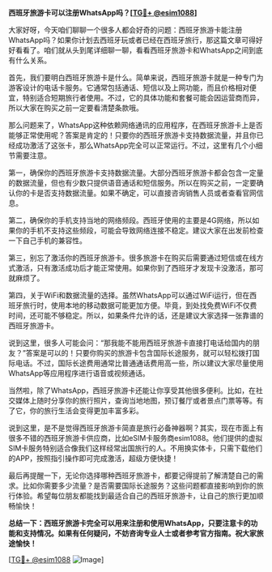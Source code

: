 **西班牙旅游卡可以注册WhatsApp吗？[[TG💪+ @esim1088](https://t.me/s/esim1088)]**

大家好呀，今天咱们聊聊一个很多人都会好奇的问题：西班牙旅游卡能注册WhatsApp吗？如果你计划去西班牙玩或者已经在西班牙旅行，那这篇文章可得好好看看了。咱们就从头到尾详细聊一聊，看看西班牙旅游卡和WhatsApp之间到底有什么关系。

首先，我们要明白西班牙旅游卡是什么。简单来说，西班牙旅游卡就是一种专门为游客设计的电话卡服务。它通常包括通话、短信以及上网功能，而且价格相对便宜，特别适合短期旅行者使用。不过，它的具体功能和套餐可能会因运营商而异，所以大家在购买之前一定要看清楚条款哦。

那么问题来了，WhatsApp这种依赖网络通讯的应用程序，在西班牙旅游卡上是否能够正常使用呢？答案是肯定的！只要你的西班牙旅游卡支持数据流量，并且你已经成功激活了这张卡，那么WhatsApp完全可以正常运行。不过，这里有几个小细节需要注意。

第一，确保你的西班牙旅游卡支持数据流量。大部分西班牙旅游卡都会包含一定量的数据流量，但也有少数只提供语音通话和短信服务。所以在购买之前，一定要确认你的卡是否支持数据流量。如果不确定，可以直接咨询销售人员或者查看官网信息。

第二，确保你的手机支持当地的网络频段。西班牙使用的主要是4G网络，所以如果你的手机不支持这些频段，可能会导致网络连接不稳定。建议大家在出发前检查一下自己手机的兼容性。

第三，别忘了激活你的西班牙旅游卡。很多旅游卡在购买后需要通过短信或在线方式激活，只有激活成功后才能正常使用。如果你到了西班牙才发现卡没激活，那可就麻烦了。

第四，关于WiFi和数据流量的选择。虽然WhatsApp可以通过WiFi运行，但在西班牙旅行时，使用本地的移动数据可能更加方便。毕竟，到处找免费WiFi不仅费时间，还可能不够稳定。所以，如果条件允许的话，还是建议大家选择一张靠谱的西班牙旅游卡。

说到这里，很多人可能会问：“那我能不能用西班牙旅游卡直接打电话给国内的朋友？”答案是可以的！只要你购买的旅游卡包含国际长途服务，就可以轻松拨打国际电话。不过，国际长途费用通常比普通通话费用高一些，所以建议大家尽量使用WhatsApp等应用程序进行语音或视频通话。

当然啦，除了WhatsApp，西班牙旅游卡还能让你享受其他很多便利。比如，在社交媒体上随时分享你的旅行照片，查询当地地图，预订餐厅或者景点门票等等。有了它，你的旅行生活会变得更加丰富多彩。

说到这里，是不是觉得西班牙旅游卡简直是旅行必备神器啊？其实，现在市面上有很多不错的西班牙旅游卡供应商，比如eSIM卡服务商esim1088。他们提供的虚拟SIM卡服务特别适合像我们这样经常出国旅行的人。不用换实体卡，只需下载他们的APP，按照指引操作即可完成激活，超级方便快捷！

最后再提醒一下，无论你选择哪种西班牙旅游卡，都要记得提前了解清楚自己的需求。比如你需要多少流量？是否需要国际长途服务？这些问题都直接影响到你的旅行体验。希望每位朋友都能找到最适合自己的西班牙旅游卡，让自己的旅行更加顺畅愉快！

**总结一下：西班牙旅游卡完全可以用来注册和使用WhatsApp，只要注意卡的功能和支持情况。如果有任何疑问，不妨咨询专业人士或者参考官方指南。祝大家旅途愉快！**

[[TG💪+ @esim1088](https://t.me/s/esim1088) ![Image](https://i.postimg.cc/4NQfJmqS/Snipaste-2025-05-13-00-14-12.png)]